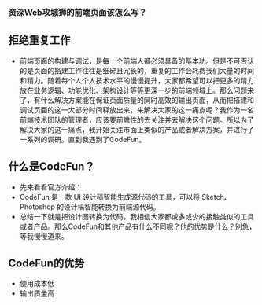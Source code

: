 ### 资深Web攻城狮的前端页面该怎么写？

##  拒绝重复工作

* 前端页面的构建与调试，是每一个前端人都必须具备的基本功。但是不可否认的是页面的搭建工作往往是细碎且冗长的，重复的工作会耗费我们大量的时间和精力。随着每个人个人技术水平的慢慢提升，大家都希望可以把更多的精力放在业务逻辑、功能优化、架构设计等等更深一步的前端领域上。那么问题来了，有什么解决方案能在保证页面质量的同时高效的输出页面，从而把搭建和调试页面的这一大部分时间释放出来，来解决大家的这一痛点呢？我作为一名前端技术团队的管理者，应该要前瞻性的去关注并去解决这个问题。所以为了解决大家的这一痛点，我开始关注市面上类似的产品或者解决方案，并进行了一系列的调研。直到我遇到了CodeFun。


## 什么是CodeFun？

* 先来看看官方介绍：
* CodeFun 是一款 UI 设计稿智能生成源代码的工具，可以将 Sketch、Photoshop 的设计稿智能转换为前端源代码。
* 总结一下就是把设计图转换为代码，我相信大家都或多或少的接触类似的工具或者产品。那么CodeFun和其他产品有什么不同呢？他的优势是什么？别急，等我慢慢道来。

## CodeFun的优势
* 使用成本低
* 输出质量高